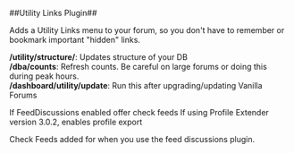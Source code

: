 ##Utility Links Plugin##

Adds a Utility Links menu to your forum, so you don't have to remember or bookmark important "hidden" links.

<b>/utility/structure/</b>: Updates structure of your DB <br /> 
<b>/dba/counts</b>: Refresh counts. Be careful on large forums or doing this during peak hours. <br /> 
<b>/dashboard/utility/update</b>: Run this after upgrading/updating Vanilla Forums <br /> 

If FeedDiscussions enabled offer check feeds
If using Profile Extender version 3.0.2, enables profile export

Check Feeds added for when you use the feed discussions plugin.

